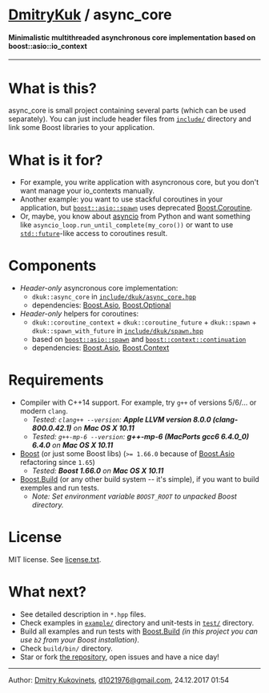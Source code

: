 # [DmitryKuk](https://github.com/DmitryKuk) / async_core
#### Minimalistic multithreaded asynchronous core implementation based on boost::asio::io_context
---

# What is this?
async_core is small project containing several parts (which can be used separately). You can just include header files from [`include/`](include) directory and link some Boost libraries to your application.

# What is it for?
- For example, you write application with asyncronous core, but you don't want manage your io_contexts manually.
- Another example: you want to use stackful coroutines in your application, but [`boost::asio::spawn`](http://www.boost.org/doc/libs/1_66_0/doc/html/boost_asio/reference/spawn.html) uses deprecated [Boost.Coroutine](http://www.boost.org/doc/libs/1_66_0/libs/coroutine/doc/html/index.html).
- Or, maybe, you know about [asyncio](https://docs.python.org/3/library/asyncio) from Python and want something like `asyncio_loop.run_until_complete(my_coro())` or want to use [`std::future`](http://en.cppreference.com/w/cpp/thread/future)-like access to coroutines result.

# Components
- *Header-only* asyncronous core implementation:
    + `dkuk::async_core` in [`include/dkuk/async_core.hpp`](include/dkuk/async_core.hpp)
    + dependencies: [Boost.Asio](http://www.boost.org/doc/libs/1_66_0/doc/html/boost_asio.html), [Boost.Optional](http://www.boost.org/doc/libs/1_66_0/libs/optional/doc/html/index.html)
- *Header-only* helpers for coroutines:
    + `dkuk::coroutine_context` + `dkuk::coroutine_future` + `dkuk::spawn` + `dkuk::spawn_with_future` in [`include/dkuk/spawn.hpp`](include/dkuk/spawn.hpp)
    + based on [`boost::asio::spawn`](http://www.boost.org/doc/libs/1_66_0/doc/html/boost_asio/reference/spawn.html) and [`boost::context::continuation`](http://www.boost.org/doc/libs/1_66_0/libs/context/doc/html/context/cc/class__continuation_.html)
    + dependencies: [Boost.Asio](http://www.boost.org/doc/libs/1_66_0/doc/html/boost_asio.html), [Boost.Context](http://www.boost.org/doc/libs/1_66_0/libs/context/doc/html/index.html)

# Requirements
- Compiler with C++14 support. For example, try `g++` of versions 5/6/... or modern `clang`.
    + *Tested: `clang++ --version`: **Apple LLVM version 8.0.0 (clang-800.0.42.1)** on **Mac OS X 10.11***
    + *Tested: `g++-mp-6 --version`: **g++-mp-6 (MacPorts gcc6 6.4.0_0) 6.4.0** on **Mac OS X 10.11***
- [Boost](http://www.boost.org/) (or just some Boost libs) (`>= 1.66.0` because of [Boost.Asio](http://www.boost.org/doc/libs/1_66_0/doc/html/boost_asio.html) refactoring since `1.65`)
    + *Tested: **Boost 1.66.0** on **Mac OS X 10.11***
- [Boost.Build](http://www.boost.org/build/) (or any other build system -- it's simple), if you want to build exemples and run tests.
    + *Note: Set environment variable `BOOST_ROOT` to unpacked Boost directory.*

# License
MIT license. See [license.txt](license.txt).

# What next?
- See detailed description in `*.hpp` files.
- Check examples in [`example/`](example) directory and unit-tests in [`test/`](test) directory.
- Build all examples and run tests with [Boost.Build](http://www.boost.org/build/) *(in this project you can use `b2` from your Boost installation)*.
- Check `build/bin/` directory.
- Star or fork [the repository](https://github.com/DmitryKuk/async_core), open issues and have a nice day!

---

Author: [Dmitry Kukovinets](https://github.com/DmitryKuk), <d1021976@gmail.com>, 24.12.2017 01:54
